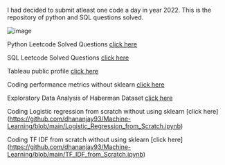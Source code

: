 I had decided to submit atleast one code a day in year 2022. This is the repository of python and SQL questions solved.

  ![image](https://user-images.githubusercontent.com/39691422/182530868-ee12c825-e6e6-4508-8493-80bee9e1423d.png)

  Python Leetcode Solved Questions [click here](https://github.com/dhananjay93/leetcode/tree/main/python)

  SQL Leetcode Solved Questions [click here](https://github.com/dhananjay93/leetcode/tree/main/sql)

Tableau public profile [click here](https://public.tableau.com/app/profile/dhananjay.hawal)

Coding performance metrics without sklearn [click here](https://github.com/dhananjay93/dhananjay93.github.io/blob/main/5_Performance_metrics_Instructions.ipynb)

Exploratory Data Analysis of Haberman Dataset [click here](https://github.com/dhananjay93/Machine-Learning/blob/main/Haberman_Dataset.ipynb)

Coding Logistic regression from scratch without using sklearn [click here] (https://github.com/dhananjay93/Machine-Learning/blob/main/Logistic_Regression_from_Scratch.ipynb)

Coding TF IDF from scratch without using sklearn [click here] (https://github.com/dhananjay93/Machine-Learning/blob/main/TF_IDF_from_Scratch.ipynb)

